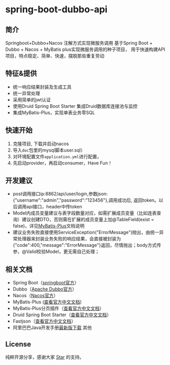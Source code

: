 # spring-boot-dubbo-api

## 简介
Springboot+Dubbo+Nacos 注解方式实现微服务调用 
基于Spring Boot + Dubbo + Nacos + MyBatis plus实现微服务调用的种子项目，
用于快速构建API项目，特点稳定、简单、快速，摆脱那些重复劳动

## 特征&提供
- 统一响应结果封装及生成工具
- 统一异常处理
- 采用简单的jwt认证
- 使用Druid Spring Boot Starter 集成Druid数据库连接池与监控
- 集成MyBatis-Plus，实现单表业务零SQL

## 快速开始
1. 克隆项目, 下载并启动nacos
2. 导入```doc```包里的mysql脚本user.sql）
3. 对环境配置文件```application.yml```进行配置，
4. 先启动provider，再启动consumer，Have Fun！

## 开发建议
- post调用接口ip:8862/api/user/login,参数json: {"username":"admin","password":"123456"},调用成功后, 返回token。以后调用api接口，header中传token
- Model内成员变量建议与表字段数量对应，如需扩展成员变量（比如连表查询）建议创建DTO，否则需在扩展的成员变量上加@TableField(exist = false)，详见[MyBatis-Plus](https://mp.baomidou.com/guide/)文档说明
- 建议业务失败直接使用ServiceException("ErrorMessage")抛出，由统一异常处理器来封装业务失败的响应结果，会直接被封装为{"code":400,"message":"ErrorMessage"}返回，尽情抛出；body方式传参，@Valid校验Model，更无需自己处理；

## 相关文档
- Spring Boot（[springboot官方](https://spring.io/projects/spring-boot/)）
- Dubbo（[Apache Dubbo官方](http://dubbo.apache.org/zh-cn/index.html)）
- Nacos（[Nacos官方](https://nacos.io/zh-cn/docs/quick-start.html)）
- MyBatis-Plus ([查看官方中文文档](https://mp.baomidou.com/guide/))
- MyBatis-Plus分页插件（[查看官方中文文档](https://mp.baomidou.com/guide/page.html)）
- Druid Spring Boot Starter（[查看官方中文文档](https://github.com/alibaba/druid/tree/master/druid-spring-boot-starter/)）
- Fastjson（[查看官方中文文档](https://github.com/Alibaba/fastjson/wiki/%E9%A6%96%E9%A1%B5)）
- 阿里巴巴Java开发手册[最新版下载](https://github.com/alibaba/p3c)
其他

## License
纯粹开源分享，感谢大家 [Star](https://gitee.com/zwens/springboot-dubbo-api) 的支持。
